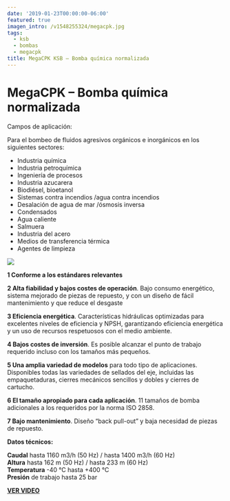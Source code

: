 ```yaml
---
date: '2019-01-23T00:00:00-06:00'
featured: true
imagen_intro: /v1548255324/megacpk.jpg
tags:
  - ksb
  - bombas
  - megacpk
title: MegaCPK KSB – Bomba química normalizada
---
```


# MegaCPK – Bomba química normalizada

Campos de aplicación:

Para el bombeo de fluidos agresivos orgánicos e inorgánicos en los siguientes sectores:

* Industria química
* Industria petroquímica
* Ingeniería de procesos
* Industria azucarera
* Biodiésel, bioetanol
* Sistemas contra incendios /agua contra incendios
* Desalación de agua de mar /ósmosis inversa
* Condensados
* Agua caliente
* Salmuera
* Industria del acero
* Medios de transferencia térmica
* Agentes de limpieza

![](https://res.cloudinary.com/novatec/v1548255878/Screenshot%202019-01-23%2009.02.27.png)

**1  Conforme a los estándares relevantes**

**2  Alta fiabilidad y bajos costes de operación**. Bajo consumo energético, sistema mejorado de piezas de repuesto, y con un diseño de fácil mantenimiento y que  reduce el desgaste

**3 Eficiencia energética**. Características hidráulicas optimizadas para excelentes  niveles de eficiencia y NPSH, garantizando eficiencia  energética y un uso de recursos respetuosos con el medio  ambiente.

**4  Bajos costes de inversión**. Es posible alcanzar el punto de trabajo requerido incluso con los tamaños más pequeños.

**5  Una amplia variedad de modelos** para todo tipo de aplicaciones. Disponibles todas las variedades de sellados del eje,  incluidas las empaquetaduras, cierres mecánicos sencillos y dobles y cierres de cartucho.

**6 El tamaño apropiado para cada aplicación**. 11 tamaños de bomba adicionales a los requeridos por la norma ISO 2858.

**7  Bajo mantenimiento**. Diseño “back pull-out” y baja necesidad de piezas de  repuesto.

**Datos técnicos:**

**Caudal** hasta 1160 m3/h (50 Hz) / hasta 1400 m3/h (60 Hz)  
**Altura** hasta 162 m (50 Hz) / hasta 233 m (60 Hz)  
**Temperatura** -40 °C hasta +400 °C  
**Presión** de trabajo hasta 25 bar

[**VER VIDEO**](https://www.youtube.com/watch?v=Md6awpB5tY4 "KSB MEGACPK")
